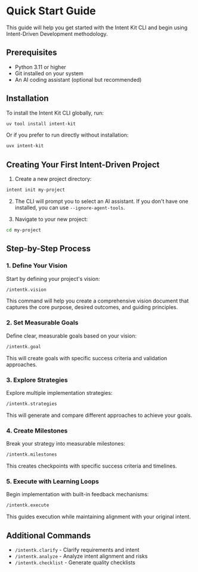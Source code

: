 # Quick Start Guide

This guide will help you get started with the Intent Kit CLI and begin using Intent-Driven Development methodology.

## Prerequisites

- Python 3.11 or higher
- Git installed on your system
- An AI coding assistant (optional but recommended)

## Installation

To install the Intent Kit CLI globally, run:

```bash
uv tool install intent-kit
```

Or if you prefer to run directly without installation:

```bash
uvx intent-kit
```

## Creating Your First Intent-Driven Project

1. Create a new project directory:

```bash
intent init my-project
```

2. The CLI will prompt you to select an AI assistant. If you don't have one installed, you can use `--ignore-agent-tools`.

3. Navigate to your new project:

```bash
cd my-project
```

## Step-by-Step Process

### 1. Define Your Vision

Start by defining your project's vision:

```bash
/intentk.vision
```

This command will help you create a comprehensive vision document that captures the core purpose, desired outcomes, and guiding principles.

### 2. Set Measurable Goals

Define clear, measurable goals based on your vision:

```bash
/intentk.goal
```

This will create goals with specific success criteria and validation approaches.

### 3. Explore Strategies

Explore multiple implementation strategies:

```bash
/intentk.strategies
```

This will generate and compare different approaches to achieve your goals.

### 4. Create Milestones

Break your strategy into measurable milestones:

```bash
/intentk.milestones
```

This creates checkpoints with specific success criteria and timelines.

### 5. Execute with Learning Loops

Begin implementation with built-in feedback mechanisms:

```bash
/intentk.execute
```

This guides execution while maintaining alignment with your original intent.

## Additional Commands

- `/intentk.clarify` - Clarify requirements and intent
- `/intentk.analyze` - Analyze intent alignment and risks
- `/intentk.checklist` - Generate quality checklists